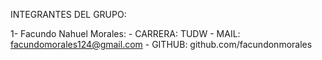 INTEGRANTES DEL GRUPO:

1- Facundo Nahuel Morales:
    - CARRERA: TUDW
    - MAIL: facundomorales124@gmail.com
    - GITHUB: github.com/facundonmorales